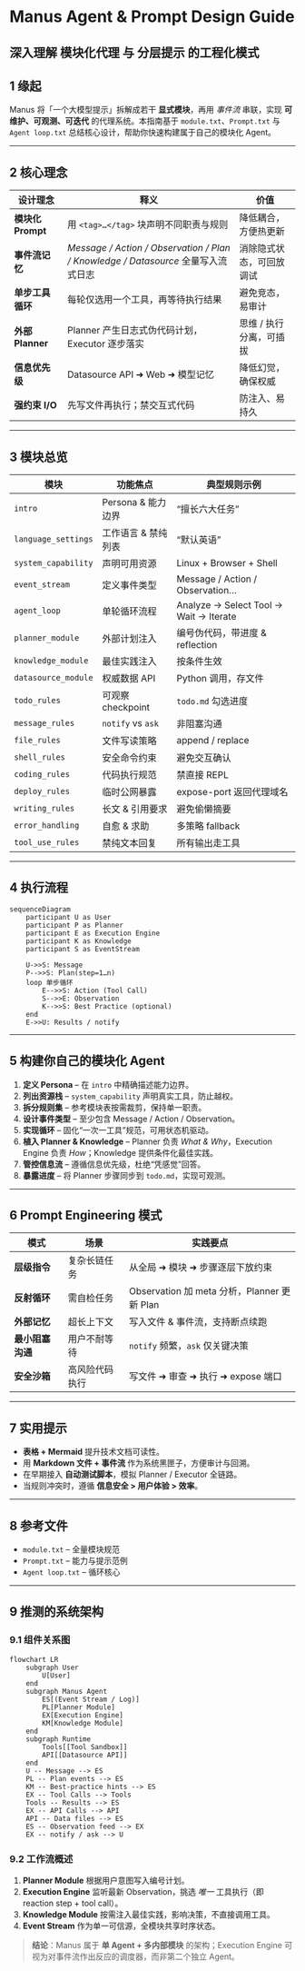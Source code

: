# Manus Agent & Prompt Design Guide
深入理解 **模块化代理** 与 **分层提示** 的工程化模式
---

## 1 缘起

Manus 将「一个大模型提示」拆解成若干 **显式模块**，再用 *事件流* 串联，实现 **可维护、可观测、可迭代** 的代理系统。本指南基于 `module.txt`、`Prompt.txt` 与 `Agent loop.txt` 总结核心设计，帮助你快速构建属于自己的模块化 Agent。

---

## 2 核心理念

| 设计理念 | 释义 | 价值 |
| --- | --- | --- |
| **模块化 Prompt** | 用 `<tag>…</tag>` 块声明不同职责与规则 | 降低耦合，方便热更新 |
| **事件流记忆** | *Message / Action / Observation / Plan / Knowledge / Datasource* 全量写入流式日志 | 消除隐式状态，可回放调试 |
| **单步工具循环** | 每轮仅选用一个工具，再等待执行结果 | 避免竞态，易审计 |
| **外部 Planner** | Planner 产生日志式伪代码计划，Executor 逐步落实 | 思维 / 执行分离，可插拔 |
| **信息优先级** | Datasource API ➜ Web ➜ 模型记忆 | 降低幻觉，确保权威 |
| **强约束 I/O** | 先写文件再执行；禁交互式代码 | 防注入、易持久 |

---

## 3 模块总览

| 模块 | 功能焦点 | 典型规则示例 |
| ---- | -------- | ------------ |
| `intro` | Persona & 能力边界 | “擅长六大任务” |
| `language_settings` | 工作语言 & 禁纯列表 | “默认英语” |
| `system_capability` | 声明可用资源 | Linux + Browser + Shell |
| `event_stream` | 定义事件类型 | Message / Action / Observation… |
| `agent_loop` | 单轮循环流程 | Analyze → Select Tool → Wait → Iterate |
| `planner_module` | 外部计划注入 | 编号伪代码，带进度 & reflection |
| `knowledge_module` | 最佳实践注入 | 按条件生效 |
| `datasource_module` | 权威数据 API | Python 调用，存文件 |
| `todo_rules` | 可观察 checkpoint | `todo.md` 勾选进度 |
| `message_rules` | `notify` vs `ask` | 非阻塞沟通 |
| `file_rules` | 文件写读策略 | append / replace |
| `shell_rules` | 安全命令约束 | 避免交互确认 |
| `coding_rules` | 代码执行规范 | 禁直接 REPL |
| `deploy_rules` | 临时公网暴露 | expose-port 返回代理域名 |
| `writing_rules` | 长文 & 引用要求 | 避免偷懒摘要 |
| `error_handling` | 自愈 & 求助 | 多策略 fallback |
| `tool_use_rules` | 禁纯文本回复 | 所有输出走工具 |

---

## 4 执行流程

```mermaid
sequenceDiagram
    participant U as User
    participant P as Planner
    participant E as Execution Engine
    participant K as Knowledge
    participant S as EventStream

    U->>S: Message
    P-->>S: Plan(step=1…n)
    loop 单步循环
        E-->>S: Action (Tool Call)
        S-->>E: Observation
        K-->>S: Best Practice (optional)
    end
    E->>U: Results / notify
```

---

## 5 构建你自己的模块化 Agent

1. **定义 Persona** – 在 `intro` 中精确描述能力边界。
2. **列出资源栈** – `system_capability` 声明真实工具，防止越权。
3. **拆分规则集** – 参考模块表按需裁剪，保持单一职责。
4. **设计事件类型** – 至少包含 Message / Action / Observation。
5. **实现循环** – 固化“一次一工具”规范，可用状态机驱动。
6. **植入 Planner & Knowledge** – Planner 负责 *What & Why*，Execution Engine 负责 *How*；Knowledge 提供条件化最佳实践。
7. **管控信息流** – 遵循信息优先级，杜绝“凭感觉”回答。
8. **暴露进度** – 将 Planner 步骤同步到 `todo.md`，实现可观测。

---

## 6 Prompt Engineering 模式

| 模式 | 场景 | 实践要点 |
| --- | --- | --- |
| **层级指令** | 复杂长链任务 | 从全局 ➜ 模块 ➜ 步骤逐层下放约束 |
| **反射循环** | 需自检任务 | Observation 加 meta 分析，Planner 更新 Plan |
| **外部记忆** | 超长上下文 | 写入文件 & 事件流，支持断点续跑 |
| **最小阻塞沟通** | 用户不耐等待 | `notify` 频繁，`ask` 仅关键决策 |
| **安全沙箱** | 高风险代码执行 | 写文件 ➜ 审查 ➜ 执行 ➜ expose 端口 |

---

## 7 实用提示

* **表格 + Mermaid** 提升技术文档可读性。
* 用 **Markdown 文件 + 事件流** 作为系统黑匣子，方便审计与回溯。
* 在早期接入 **自动测试脚本**，模拟 Planner / Executor 全链路。
* 当规则冲突时，遵循 **信息安全 > 用户体验 > 效率**。

---

## 8 参考文件

* `module.txt` – 全量模块规范
* `Prompt.txt` – 能力与提示范例
* `Agent loop.txt` – 循环核心

---

## 9 推测的系统架构

### 9.1 组件关系图

```mermaid
flowchart LR
    subgraph User
        U[User]
    end
    subgraph Manus Agent
        ES[(Event Stream / Log)]
        PL[Planner Module]
        EX[Execution Engine]
        KM[Knowledge Module]
    end
    subgraph Runtime
        Tools[[Tool Sandbox]]
        API[[Datasource API]]
    end
    U -- Message --> ES
    PL -- Plan events --> ES
    KM -- Best-practice hints --> ES
    EX -- Tool Calls --> Tools
    Tools -- Results --> ES
    EX -- API Calls --> API
    API -- Data files --> ES
    ES -- Observation feed --> EX
    EX -- notify / ask --> U
```

### 9.2 工作流概述

1. **Planner Module** 根据用户意图写入编号计划。
2. **Execution Engine** 监听最新 Observation，挑选 *唯一* 工具执行（即 reaction step + tool call）。
3. **Knowledge Module** 按需注入最佳实践，影响决策，不直接调用工具。
4. **Event Stream** 作为单一可信源，全模块共享时序状态。

> **结论**：Manus 属于 **单 Agent + 多内部模块** 的架构；Execution Engine 可视为对事件流作出反应的调度器，而非第二个独立 Agent。